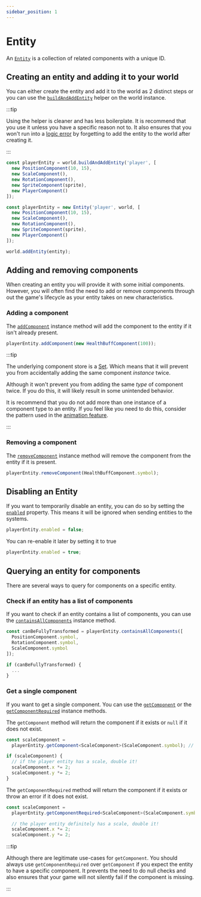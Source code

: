 ```yaml
---
sidebar_position: 1
---
```


# Entity

An [`Entity`](../../api/classes/Entity) is a collection of related components with a unique ID.

## Creating an entity and adding it to your world

You can either create the entity and add it to the world as 2 distinct steps or you can use the [`buildAndAddEntity`](../../api/classes/World#buildandaddentity) helper on the world instance.

:::tip

Using the helper is cleaner and has less boilerplate. It is recommend that you use it unless you have a specific reason not to. It also ensures that you won't run into a [logic error](https://en.wikipedia.org/wiki/Logic_error) by forgetting to add the entity to the world after creating it.

:::

``` ts title="With helper"
const playerEntity = world.buildAndAddEntity('player', [
  new PositionComponent(10, 15),
  new ScaleComponent(),
  new RotationComponent(),
  new SpriteComponent(sprite),
  new PlayerComponent()
]);
```

``` ts title="Verbose, without helper"
const playerEntity = new Entity('player', world, [
  new PositionComponent(10, 15),
  new ScaleComponent(),
  new RotationComponent(),
  new SpriteComponent(sprite),
  new PlayerComponent()
]);

world.addEntity(entity);
```

## Adding and removing components

When creating an entity you will provide it with some initial components.
However, you will often find the need to add or remove components through out the game's lifecycle as your entity takes on new characteristics.

### Adding a component

The [`addComponent`](../../api/classes/Entity.md#addcomponent) instance method will add the component to the entity if it isn't already present. 

``` ts
playerEntity.addComponent(new HealthBuffComponent(100));
```

:::tip

The underlying component store is a [Set](https://developer.mozilla.org/en-US/docs/Web/JavaScript/Reference/Global_Objects/Set). Which means that it will prevent you from accidentally adding the same component *instance* twice. 

Although it won't prevent you from adding the same *type* of component twice. If you do this, it will likely result in some unintended behavior. 

It is recommend that you do not add more than one instance of a component type to an entity. If you feel like you need to do this, consider the pattern used in the [animation feature](https://github.com/Forge-Game-Engine/Forge/tree/6eae4e51dbdc502818b1c2f3a3ffce9e4a1fd125/src/animations).

:::

### Removing a component

The [`removeComponent`](../../api/classes/Entity.md#removecomponent) instance method will remove the component from the entity if it is present. 

``` ts
playerEntity.removeComponent(HealthBuffComponent.symbol);
```

## Disabling an Entity

If you want to temporarily disable an entity, you can do so by setting the [`enabled`](../../api/classes/Entity.md#enabled-1) property.
This means it will be ignored when sending entities to the systems. 

``` ts
playerEntity.enabled = false;
```

You can re-enable it later by setting it to true

``` ts
playerEntity.enabled = true;
```

## Querying an entity for components

There are several ways to query for components on a specific entity.

### Check if an entity has a list of components

If you want to check if an entity contains a list of components, you can use the [`containsAllComponents`](../../api/classes/Entity.md#containsallcomponents) instance method.

``` ts
const canBeFullyTransformed = playerEntity.containsAllComponents([
  PositionComponent.symbol,
  RotationComponent.symbol,
  ScaleComponent.symbol
]);

if (canBeFullyTransformed) {
  ...
}
```

### Get a single component

If you want to get a single component. You can use the [`getComponent`](../../api/classes/Entity.md#getcomponent) or the [`getComponentRequired`](../../api/classes/Entity.md#getcomponentrequired) instance methods.

The `getComponent` method will return the component if it exists or `null` if it does not exist.

``` ts
const scaleComponent = 
  playerEntity.getComponent<ScaleComponent>(ScaleComponent.symbol); // scaleComponent could be null

if (scaleComponent) {
  // if the player entity has a scale, double it!
  scaleComponent.x *= 2;
  scaleComponent.y *= 2;
}
```

The `getComponentRequired` method will return the component if it exists or throw an error if it does not exist.

``` ts
const scaleComponent = 
  playerEntity.getComponentRequired<ScaleComponent>(ScaleComponent.symbol); // will throw if the player does not have a scale

  // the player entity definitely has a scale, double it!
  scaleComponent.x *= 2;
  scaleComponent.y *= 2;
```
:::tip

Although there are legitimate use-cases for `getComponent`. You should always use `getComponentRequired` over `getComponent` if you expect the entity to have a specific component. It prevents the need to do null checks and also ensures that your game will not silently fail if the component is missing. 

:::